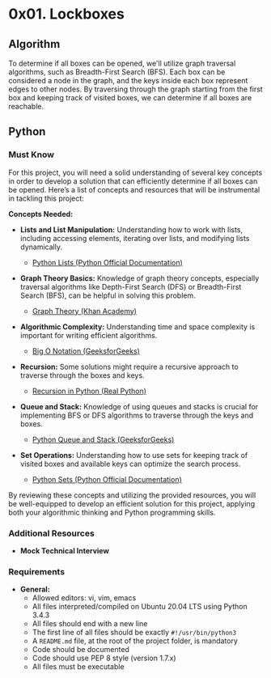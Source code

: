# 0x01. Lockboxes

## Algorithm

To determine if all boxes can be opened, we'll utilize graph traversal algorithms, such as Breadth-First Search (BFS). Each box can be considered a node in the graph, and the keys inside each box represent edges to other nodes. By traversing through the graph starting from the first box and keeping track of visited boxes, we can determine if all boxes are reachable.

## Python

### Must Know

For this project, you will need a solid understanding of several key concepts in order to develop a solution that can efficiently determine if all boxes can be opened. Here’s a list of concepts and resources that will be instrumental in tackling this project:

**Concepts Needed:**

- **Lists and List Manipulation:** Understanding how to work with lists, including accessing elements, iterating over lists, and modifying lists dynamically.
  - [Python Lists (Python Official Documentation)](https://docs.python.org/3/tutorial/datastructures.html)

- **Graph Theory Basics:** Knowledge of graph theory concepts, especially traversal algorithms like Depth-First Search (DFS) or Breadth-First Search (BFS), can be helpful in solving this problem.
  - [Graph Theory (Khan Academy)](https://www.khanacademy.org/computing/computer-science/algorithms)

- **Algorithmic Complexity:** Understanding time and space complexity is important for writing efficient algorithms.
  - [Big O Notation (GeeksforGeeks)](https://www.geeksforgeeks.org/understanding-time-complexity-simple-examples/)

- **Recursion:** Some solutions might require a recursive approach to traverse through the boxes and keys.
  - [Recursion in Python (Real Python)](https://realpython.com/python-thinking-recursively/)

- **Queue and Stack:** Knowledge of using queues and stacks is crucial for implementing BFS or DFS algorithms to traverse through the keys and boxes.
  - [Python Queue and Stack (GeeksforGeeks)](https://www.geeksforgeeks.org/queue-in-python/)

- **Set Operations:** Understanding how to use sets for keeping track of visited boxes and available keys can optimize the search process.
  - [Python Sets (Python Official Documentation)](https://docs.python.org/3/tutorial/datastructures.html#sets)

By reviewing these concepts and utilizing the provided resources, you will be well-equipped to develop an efficient solution for this project, applying both your algorithmic thinking and Python programming skills.

### Additional Resources

- **Mock Technical Interview**

### Requirements

- **General:**
  - Allowed editors: vi, vim, emacs
  - All files interpreted/compiled on Ubuntu 20.04 LTS using Python 3.4.3
  - All files should end with a new line
  - The first line of all files should be exactly `#!/usr/bin/python3`
  - A `README.md` file, at the root of the project folder, is mandatory
  - Code should be documented
  - Code should use PEP 8 style (version 1.7.x)
  - All files must be executable

